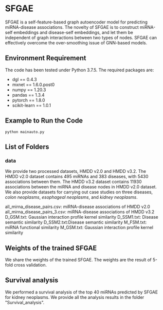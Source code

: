 # SFGAE

SFGAE is a self-feature-based graph autoencoder model for predicting miRNA-disease associations. The novelty of SFGAE is to construct miRNA-self embeddings and disease-self embeddings, and let them be independent of graph interactions between two types of nodes. SFGAE can effectively overcome the over-smoothing issue of GNN-based models.


## Environment Requirement
The code has been tested under Python 3.7.5. The required packages are:
- dgl == 0.4.3
- mxnet == 1.6.0.post0
- numpy == 1.20.3
- pandas == 1.3.4
- pytorch == 1.8.0
- scikit-learn == 1.0.1


## Example to Run the Code

```python mainauto.py```


## List of Folders
### data
We provide two processed datasets, HMDD v2.0 and HMDD v3.2. 
The HMDD v2.0 dataset contains 495 miRNAs and 383 diseases, with 5430 associations between them.
The HMDD v3.2 dataset contains 11930 associations between the miRNA and disease nodes in HMDD v2.0 dataset. 
We also provide datasets for carrying out case studies on three diseases, *colon neoplasms*, *esophageal neoplasms*, and *kidney neoplasms*.


all_mirna_disease_pairs.csv: miRNA-disease associations of HMDD v2.0 
all_mirna_disease_pairs_3.csv: miRNA-disease associations of HMDD v3.2 
D_GSM.txt: Gaussian interaction profile kernel similarity
D_SSM1.txt: Disease semantic similarity
D_SSM2.txt:Disease semantic similarity
M_FSM.txt: miRNA functional similarity
M_GSM.txt: Gaussian interaction profile kernel similarity


## Weights of the trained SFGAE
We share the weights of the trained SFGAE. The weights are the result of 5-fold cross validation.


## Survival analysis
We performed a survival analysis of the top 40 miRNAs predicted by SFGAE for kidney neoplasms. 
We provide all the analysis results in the folder "Survival_analysis".
